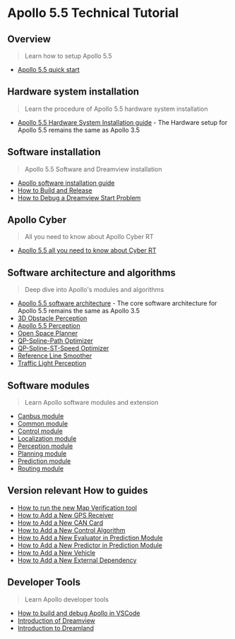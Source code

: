 # Apollo 5.5 Technical Tutorial

## Overview
> Learn how to setup Apollo 5.5

  * [Apollo 5.5 quick start](https://github.com/ApolloAuto/apollo/blob/r5.5.0/docs/quickstart/apollo_5_5_quick_start.md)

## Hardware system installation
> Learn the procedure of Apollo 5.5 hardware system installation

  * [Apollo 5.5 Hardware System Installation guide](https://github.com/ApolloAuto/apollo/blob/r5.5.0/docs/quickstart/apollo_3_5_hardware_system_installation_guide.md) - The Hardware setup for Apollo 5.5 remains the same as Apollo 3.5

## Software installation
> Apollo 5.5 Software and Dreamview installation

* [Apollo software installation guide](https://github.com/ApolloAuto/apollo/blob/r5.5.0/docs/quickstart/apollo_software_installation_guide.md)
* [How to Build and Release](https://github.com/ApolloAuto/apollo/blob/r5.5.0/docs/howto/how_to_build_and_release.md)
* [How to Debug a Dreamview Start Problem](https://github.com/ApolloAuto/apollo/blob/r5.5.0/docs/howto/how_to_debug_dreamview_start_problem.md)


## Apollo Cyber
> All you need to know about Apollo Cyber RT

* [Apollo 5.5 all you need to know about Cyber RT](https://github.com/ApolloAuto/apollo/blob/r5.5.0/docs/cyber/README.md)

## Software architecture and algorithms
> Deep dive into Apollo's modules and algorithms

  * [Apollo 5.5 software architecture](https://github.com/ApolloAuto/apollo/blob/r5.5.0/docs/specs/Apollo_3.5_Software_Architecture.md "Apollo software architecture") - The core software architecture for Apollo 5.5 remains the same as Apollo 3.5
  * [3D Obstacle Perception](https://github.com/ApolloAuto/apollo/blob/r5.5.0/docs/specs/3d_obstacle_perception.md)
  * [Apollo 5.5 Perception](https://github.com/ApolloAuto/apollo/blob/r5.5.0/modules/perception/README.md)
  * [Open Space Planner](https://github.com/ApolloAuto/apollo/blob/r5.5.0/docs/specs/Open_Space_Planner.md)
  * [QP-Spline-Path Optimizer](https://github.com/ApolloAuto/apollo/blob/r5.5.0/docs/specs/qp_spline_path_optimizer.md)
  * [QP-Spline-ST-Speed Optimizer](https://github.com/ApolloAuto/apollo/blob/r5.5.0/docs/specs/qp_spline_st_speed_optimizer.md)
  * [Reference Line Smoother](https://github.com/ApolloAuto/apollo/blob/r5.5.0/docs/specs/reference_line_smoother.md)
  * [Traffic Light Perception](https://github.com/ApolloAuto/apollo/blob/r5.5.0/docs/specs/traffic_light.md)


## Software modules
> Learn Apollo software modules and extension

  * [Canbus module](https://github.com/ApolloAuto/apollo/blob/r5.5.0/modules/canbus/README.md)
  * [Common module](https://github.com/ApolloAuto/apollo/blob/r5.5.0/modules/common/README.md)
  * [Control module](https://github.com/ApolloAuto/apollo/blob/r5.5.0/modules/control/README.md)
  * [Localization module](https://github.com/ApolloAuto/apollo/blob/r5.5.0/modules/localization/README.md)
  * [Perception module](https://github.com/ApolloAuto/apollo/blob/r5.5.0/modules/perception/README.md)
  * [Planning module](https://github.com/ApolloAuto/apollo/blob/r5.5.0/modules/planning/README.md)
  * [Prediction module](https://github.com/ApolloAuto/apollo/blob/r5.5.0/modules/prediction/README.md)
  * [Routing module](https://github.com/ApolloAuto/apollo/blob/r5.5.0/modules/routing/README.md)

## Version relevant How to guides

  * [How to run the new Map Verification tool](https://github.com/ApolloAuto/apollo/blob/r5.5.0/docs/howto/how_to_run_map_verification_tool.md)
  * [How to Add a New GPS Receiver](https://github.com/ApolloAuto/apollo/blob/r5.5.0/docs/howto/how_to_add_a_gps_receiver.md)
  * [How to Add a New CAN Card](https://github.com/ApolloAuto/apollo/blob/r5.5.0/docs/howto/how_to_add_a_new_can_card.md )
  * [How to Add a New Control Algorithm](https://github.com/ApolloAuto/apollo/blob/r5.5.0/docs/howto/how_to_add_a_new_control_algorithm.md)
  * [How to Add a New Evaluator in Prediction Module](https://github.com/ApolloAuto/apollo/blob/r5.5.0/docs/howto/how_to_add_a_new_evaluator_in_prediction_module.md)
  * [How to Add a New Predictor in Prediction Module](https://github.com/ApolloAuto/apollo/blob/r5.5.0/docs/howto/how_to_add_a_new_predictor_in_prediction_module.md)
  * [How to Add a New Vehicle](https://github.com/ApolloAuto/apollo/blob/r5.5.0/docs/howto/how_to_add_a_new_vehicle.md)
  * [How to Add a New External Dependency](https://github.com/ApolloAuto/apollo/blob/r5.5.0/docs/howto/how_to_add_an_external_dependency.md)


## Developer Tools
> Learn Apollo developer tools

  * [How to build and debug Apollo in VSCode](https://github.com/ApolloAuto/apollo/blob/r5.5.0/docs/howto/how_to_build_and_debug_apollo_in_vscode_cn.md "How  to build and debug Apollo in VSCode")
  * [Introduction of Dreamview](https://github.com/ApolloAuto/apollo/blob/r5.5.0/docs/specs/dreamview_usage_table.md)
  * [Introduction to Dreamland](https://github.com/ApolloAuto/apollo/blob/r5.5.0/docs/specs/Dreamland_introduction.md)


